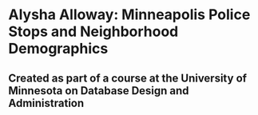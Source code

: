 # Alysha Alloway: Minneapolis Police Stops and Neighborhood Demographics
## Created as part of a course at the University of Minnesota on Database Design and Administration



